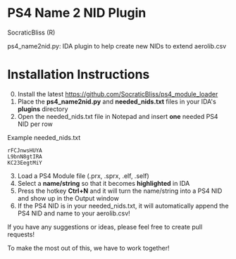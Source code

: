 # PS4 Name 2 NID Plugin

SocraticBliss (R)

ps4_name2nid.py: IDA plugin to help create new NIDs to extend aerolib.csv

# Installation Instructions
0) Install the latest https://github.com/SocraticBliss/ps4_module_loader
1) Place the **ps4_name2nid.py** and **needed_nids.txt** files in your IDA's **plugins** directory
2) Open the needed_nids.txt file in Notepad and insert **one** needed PS4 NID per row

Example needed_nids.txt
```
rFCJnwsHUYA
L9bnN8gtIRA
KC23EegtMiY
```
3) Load a PS4 Module file (.prx, .sprx, .elf, .self)
4) Select a **name/string** so that it becomes **highlighted** in IDA
5) Press the hotkey **Ctrl+N** and it will turn the name/string into a PS4 NID and show up in the Output window
6) If the PS4 NID is in your needed_nids.txt, it will automatically append the PS4 NID and name to your aerolib.csv!

If you have any suggestions or ideas, please feel free to create pull requests!

To make the most out of this, we have to work together!
